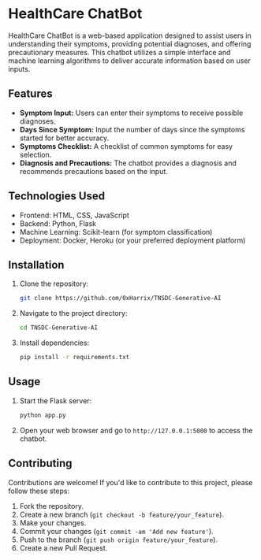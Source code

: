 # HealthCare ChatBot

HealthCare ChatBot is a web-based application designed to assist users in understanding their symptoms, providing potential diagnoses, and offering precautionary measures. This chatbot utilizes a simple interface and machine learning algorithms to deliver accurate information based on user inputs.

## Features

- **Symptom Input:** Users can enter their symptoms to receive possible diagnoses.
- **Days Since Symptom:** Input the number of days since the symptoms started for better accuracy.
- **Symptoms Checklist:** A checklist of common symptoms for easy selection.
- **Diagnosis and Precautions:** The chatbot provides a diagnosis and recommends precautions based on the input.

## Technologies Used

- Frontend: HTML, CSS, JavaScript
- Backend: Python, Flask
- Machine Learning: Scikit-learn (for symptom classification)
- Deployment: Docker, Heroku (or your preferred deployment platform)

## Installation

1. Clone the repository:
   ```bash
   git clone https://github.com/0xHarrix/TNSDC-Generative-AI
   ```
2. Navigate to the project directory:
   ```bash
   cd TNSDC-Generative-AI
   ```
3. Install dependencies:
   ```bash
   pip install -r requirements.txt
   ```

## Usage

1. Start the Flask server:
   ```bash
   python app.py
   ```
2. Open your web browser and go to `http://127.0.0.1:5000` to access the chatbot.

## Contributing

Contributions are welcome! If you'd like to contribute to this project, please follow these steps:

1. Fork the repository.
2. Create a new branch (`git checkout -b feature/your_feature`).
3. Make your changes.
4. Commit your changes (`git commit -am 'Add new feature'`).
5. Push to the branch (`git push origin feature/your_feature`).
6. Create a new Pull Request.
